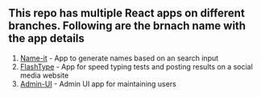 ## This repo has multiple React apps on different branches. Following are the brnach name with the app details

1. [Name-it](https://github.com/prakash-ism/react-apps/tree/name-it-app) - App to generate names based on an search input
2. [FlashType](https://github.com/prakash-ism/react-apps/tree/flashtype) - App for speed typing tests and posting results on a social media website
3. [Admin-UI](https://github.com/prakash-ism/react-apps/tree/admin-ui) - Admin UI app for maintaining users
